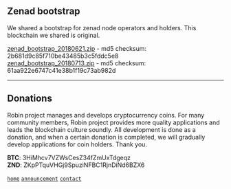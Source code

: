 ## Zenad bootstrap  

We shared a bootstrap for zenad node operators and holders. This blockchain we shared is original.  
  
[zenad_bootstrap_20180621.zip](https://drive.google.com/open?id=1GSZYyYxIA8aIuzE2wTUITz81QO7UqBVr) - md5 checksum: 2b681d9c85f710be43485b3c5fddc5e8  
[zenad_bootstrap_20180713.zip](https://drive.google.com/open?id=1O7VQvn5kSOfQHqmOG3oNVdmvEaFk-0-K) - md5 checksum: 61aa922e6747c41e38b1f19c73ab982d  
  
***
## Donations  

Robin project manages and develops cryptocurrency coins. For many community members, Robin project provides more quality applications and leads the blockchain culture soundly. All development is done as a donation, and when a certain donation is completed, we will gradually develop applications for coin holders. Thank you.  
  
**BTC**: 3HiMhcv7VZWsCesZ34fZmUxTdgeqz  
**ZND**: ZKpPTquVHGj9SpuziNFBC1RjnDiNd6BZX6  
  
[`home`](https://github.com/robinadaptor)  [`announcement`](https://github.com/robinadaptor/announcement)  [`contact`](https://github.com/robinadaptor/POS-helper)
  